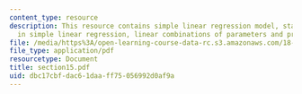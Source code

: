 ```yaml
---
content_type: resource
description: This resource contains simple linear regression model, statistical inference
  in simple linear regression, linear combinations of parameters and prediction intervals.
file: /media/https%3A/open-learning-course-data-rc.s3.amazonaws.com/18-443-statistics-for-applications-fall-2006/dbc17cbfdac61daaff75056992d0af9a_section15.pdf
file_type: application/pdf
resourcetype: Document
title: section15.pdf
uid: dbc17cbf-dac6-1daa-ff75-056992d0af9a
---
```

